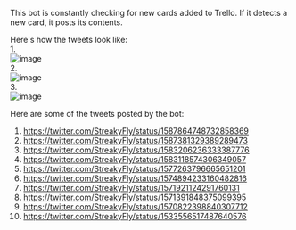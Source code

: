 This bot is constantly checking for new cards added to Trello. If it detects a new card, it posts its contents.

Here's how the tweets look like:  
1.  
![image](https://user-images.githubusercontent.com/53691430/202688494-df81a98a-213d-4490-9647-35fbe763624b.png)  
2.  
![image](https://user-images.githubusercontent.com/53691430/202688601-01ee8a0d-6cbe-42c6-a68b-92b8871d3178.png)  
3.  
![image](https://user-images.githubusercontent.com/53691430/202688229-6ca3676e-bdd1-48a8-9916-5828eb3f29c9.png)


Here are some of the tweets posted by the bot:
1. https://twitter.com/StreakyFly/status/1587864748732858369
2. https://twitter.com/StreakyFly/status/1587381329389289473
3. https://twitter.com/StreakyFly/status/1583206236333387776
4. https://twitter.com/StreakyFly/status/1583118574306349057
5. https://twitter.com/StreakyFly/status/1577263796665651201
6. https://twitter.com/StreakyFly/status/1574894233160482816
7. https://twitter.com/StreakyFly/status/1571921124291760131
8. https://twitter.com/StreakyFly/status/1571391848375099395
9. https://twitter.com/StreakyFly/status/1570822398840307712
10. https://twitter.com/StreakyFly/status/1533556517487640576
